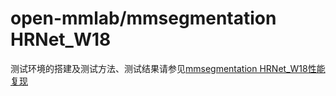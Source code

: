 # open-mmlab/mmsegmentation HRNet_W18

测试环境的搭建及测试方法、测试结果请参见[mmsegmentation HRNet_W18性能复现](./core/README.md)